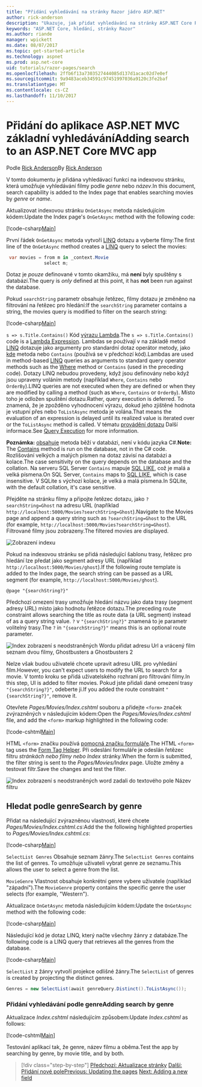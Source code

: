 ```yaml
---
title: "Přidání vyhledávání na stránky Razor jádro ASP.NET"
author: rick-anderson
description: "Ukazuje, jak přidat vyhledávání na stránky ASP.NET Core Razor"
keywords: "ASP.NET Core, hledání, stránky Razor"
ms.author: riande
manager: wpickett
ms.date: 08/07/2017
ms.topic: get-started-article
ms.technology: aspnet
ms.prod: asp.net-core
uid: tutorials/razor-pages/search
ms.openlocfilehash: 2ffb6f13a7303527444085d137d1acac02d7e0ef
ms.sourcegitcommit: 9a9483aceb34591c97451997036a9120c3fe2baf
ms.translationtype: MT
ms.contentlocale: cs-CZ
ms.lasthandoff: 11/10/2017
---
```

# <a name="adding-search-to-an-aspnet-core-mvc-app"></a><span data-ttu-id="0e311-104">Přidání do aplikace ASP.NET MVC základní vyhledávání</span><span class="sxs-lookup"><span data-stu-id="0e311-104">Adding search to an ASP.NET Core MVC app</span></span>

<span data-ttu-id="0e311-105">Podle [Rick Anderson](https://twitter.com/RickAndMSFT)</span><span class="sxs-lookup"><span data-stu-id="0e311-105">By [Rick Anderson](https://twitter.com/RickAndMSFT)</span></span>

<span data-ttu-id="0e311-106">V tomto dokumentu je přidána vyhledávací funkci na indexovou stránku, která umožňuje vyhledávání filmy podle *genre* nebo *název*.</span><span class="sxs-lookup"><span data-stu-id="0e311-106">In this document, search capability is added to the Index page that enables searching movies by *genre* or *name*.</span></span>

<span data-ttu-id="0e311-107">Aktualizovat indexovou stránku `OnGetAsync` metoda následujícím kódem:</span><span class="sxs-lookup"><span data-stu-id="0e311-107">Update the Index page's `OnGetAsync` method with the following code:</span></span>

[!code-csharp[Main](razor-pages-start/sample/RazorPagesMovie/Pages/Movies/Index.cshtml.cs?name=snippet_1stSearch)]

<span data-ttu-id="0e311-108">První řádek `OnGetAsync` metoda vytvoří [LINQ](https://docs.microsoft.com/dotnet/csharp/programming-guide/concepts/linq/) dotazu a vyberte filmy:</span><span class="sxs-lookup"><span data-stu-id="0e311-108">The first line of the `OnGetAsync` method creates a [LINQ](https://docs.microsoft.com/dotnet/csharp/programming-guide/concepts/linq/) query to select the movies:</span></span>

```csharp
 var movies = from m in _context.Movie
              select m;
```

<span data-ttu-id="0e311-109">Dotaz je *pouze* definované v tomto okamžiku, má **není** byly spuštěny s databází.</span><span class="sxs-lookup"><span data-stu-id="0e311-109">The query is *only* defined at this point, it has **not** been run against the database.</span></span>

<span data-ttu-id="0e311-110">Pokud `searchString` parametr obsahuje řetězec, filmy dotazu je změněno na filtrování na řetězec pro hledání:</span><span class="sxs-lookup"><span data-stu-id="0e311-110">If the `searchString` parameter contains a string, the movies query is modified to filter on the search string:</span></span>

[!code-csharp[Main](razor-pages-start/sample/RazorPagesMovie/Pages/Movies/Index.cshtml.cs?name=snippet_SearchNull)]

<span data-ttu-id="0e311-111">`s => s.Title.Contains()` Kód [výrazu Lambda](https://docs.microsoft.com/dotnet/csharp/programming-guide/statements-expressions-operators/lambda-expressions).</span><span class="sxs-lookup"><span data-stu-id="0e311-111">The `s => s.Title.Contains()` code is a [Lambda Expression](https://docs.microsoft.com/dotnet/csharp/programming-guide/statements-expressions-operators/lambda-expressions).</span></span> <span data-ttu-id="0e311-112">Lambdas se používají v na základě metod [LINQ](https://docs.microsoft.com/dotnet/csharp/programming-guide/concepts/linq/) dotazuje jako argumenty pro standardní dotaz operátor metody, jako [kde](https://docs.microsoft.com/dotnet/csharp/programming-guide/concepts/linq/query-syntax-and-method-syntax-in-linq) metoda nebo `Contains` (používá se v předchozí kód).</span><span class="sxs-lookup"><span data-stu-id="0e311-112">Lambdas are used in method-based [LINQ](https://docs.microsoft.com/dotnet/csharp/programming-guide/concepts/linq/) queries as arguments to standard query operator methods such as the [Where](https://docs.microsoft.com/dotnet/csharp/programming-guide/concepts/linq/query-syntax-and-method-syntax-in-linq) method or `Contains` (used in the preceding code).</span></span> <span data-ttu-id="0e311-113">Dotazy LINQ nebudou provedeny, když jsou definovány nebo když jsou upraveny voláním metody (například `Where`, `Contains` nebo `OrderBy`).</span><span class="sxs-lookup"><span data-stu-id="0e311-113">LINQ queries are not executed when they are defined or when they are modified by calling a method (such as `Where`, `Contains`  or `OrderBy`).</span></span> <span data-ttu-id="0e311-114">Místo toho je odložen spuštění dotazu.</span><span class="sxs-lookup"><span data-stu-id="0e311-114">Rather, query execution is deferred.</span></span> <span data-ttu-id="0e311-115">To znamená, že je zpožděno vyhodnocení výrazu, dokud jeho zjištěné hodnota je vstupní přes nebo `ToListAsync` metoda je volána.</span><span class="sxs-lookup"><span data-stu-id="0e311-115">That means the evaluation of an expression is delayed until its realized value is iterated over or the `ToListAsync` method is called.</span></span> <span data-ttu-id="0e311-116">V tématu [provádění dotazu](https://docs.microsoft.com/dotnet/framework/data/adonet/ef/language-reference/query-execution) Další informace.</span><span class="sxs-lookup"><span data-stu-id="0e311-116">See [Query Execution](https://docs.microsoft.com/dotnet/framework/data/adonet/ef/language-reference/query-execution) for more information.</span></span>

<span data-ttu-id="0e311-117">**Poznámka:** [obsahuje](https://docs.microsoft.com//dotnet/api/system.data.objects.dataclasses.entitycollection-1.contains) metoda běží v databázi, není v kódu jazyka C#.</span><span class="sxs-lookup"><span data-stu-id="0e311-117">**Note:** The [Contains](https://docs.microsoft.com//dotnet/api/system.data.objects.dataclasses.entitycollection-1.contains) method is run on the database, not in the C# code.</span></span> <span data-ttu-id="0e311-118">Rozlišování velkých a malých písmen na dotaz závisí na databázi a kolace.</span><span class="sxs-lookup"><span data-stu-id="0e311-118">The case sensitivity on the query depends on the database and the collation.</span></span> <span data-ttu-id="0e311-119">Na serveru SQL Server `Contains` mapuje [SQL LIKE](https://docs.microsoft.com/sql/t-sql/language-elements/like-transact-sql), což je malá a velká písmena.</span><span class="sxs-lookup"><span data-stu-id="0e311-119">On SQL Server, `Contains` maps to [SQL LIKE](https://docs.microsoft.com/sql/t-sql/language-elements/like-transact-sql), which is case insensitive.</span></span> <span data-ttu-id="0e311-120">V SQLite s výchozí kolace, je velká a malá písmena.</span><span class="sxs-lookup"><span data-stu-id="0e311-120">In SQLite, with the default collation, it's case sensitive.</span></span>

<span data-ttu-id="0e311-121">Přejděte na stránku filmy a připojte řetězec dotazu, jako `?searchString=Ghost` na adresu URL (například `http://localhost:5000/Movies?searchString=Ghost`).</span><span class="sxs-lookup"><span data-stu-id="0e311-121">Navigate to the Movies page and append a query string such as `?searchString=Ghost` to the URL (for example, `http://localhost:5000/Movies?searchString=Ghost`).</span></span> <span data-ttu-id="0e311-122">Filtrované filmy jsou zobrazeny.</span><span class="sxs-lookup"><span data-stu-id="0e311-122">The filtered movies are displayed.</span></span>

![Zobrazení indexu](search/_static/ghost.png)

<span data-ttu-id="0e311-124">Pokud na indexovou stránku se přidá následující šablonu trasy, řetězec pro hledání lze předat jako segment adresy URL (například `http://localhost:5000/Movies/ghost`).</span><span class="sxs-lookup"><span data-stu-id="0e311-124">If the following route template is added to the Index page, the search string can be passed as a URL segment (for example, `http://localhost:5000/Movies/ghost`).</span></span>

```cshtml
@page "{searchString?}"
```

<span data-ttu-id="0e311-125">Předchozí omezení trasy umožňuje hledání názvu jako data trasy (segment adresy URL) místo jako hodnotu řetězce dotazu.</span><span class="sxs-lookup"><span data-stu-id="0e311-125">The preceding route constraint allows searching the title as route data (a URL segment) instead of as a query string value.</span></span>  <span data-ttu-id="0e311-126">`?` v `"{searchString?}"` znamená to je parametr volitelný trasy.</span><span class="sxs-lookup"><span data-stu-id="0e311-126">The `?` in `"{searchString?}"` means this is an optional route parameter.</span></span>

![Index zobrazení s neodstraněných Wordu přidat adresu Url a vrácený film seznam dvou filmy, Ghostbusters a Ghostbusters 2](search/_static/g2.png)

<span data-ttu-id="0e311-128">Nelze však budou uživatelé chcete upravit adresu URL pro vyhledání film.</span><span class="sxs-lookup"><span data-stu-id="0e311-128">However, you can't expect users to modify the URL to search for a movie.</span></span> <span data-ttu-id="0e311-129">V tomto kroku se přidá uživatelského rozhraní pro filtrování filmy.</span><span class="sxs-lookup"><span data-stu-id="0e311-129">In this step, UI is added to filter movies.</span></span> <span data-ttu-id="0e311-130">Pokud jste přidali dané omezení trasy `"{searchString?}"`, odeberte ji.</span><span class="sxs-lookup"><span data-stu-id="0e311-130">If you added the route constraint `"{searchString?}"`, remove it.</span></span>

<span data-ttu-id="0e311-131">Otevřete *Pages/Movies/Index.cshtml* souboru a přidejte `<form>` značek zvýrazněných v následujícím kódem:</span><span class="sxs-lookup"><span data-stu-id="0e311-131">Open the *Pages/Movies/Index.cshtml* file, and add the `<form>` markup highlighted in the following code:</span></span>

[!code-cshtml[Main](razor-pages-start/sample/RazorPagesMovie/Pages/Movies/Index2.cshtml?highlight=14-19&range=1-22)]

<span data-ttu-id="0e311-132">HTML `<form>` značku používá [pomocná značku formuláře](xref:mvc/views/working-with-forms#the-form-tag-helper).</span><span class="sxs-lookup"><span data-stu-id="0e311-132">The HTML `<form>` tag uses the [Form Tag Helper](xref:mvc/views/working-with-forms#the-form-tag-helper).</span></span> <span data-ttu-id="0e311-133">Při odeslání formuláře je odeslán řetězec filtru *stránkách nebo filmy nebo Index* stránky.</span><span class="sxs-lookup"><span data-stu-id="0e311-133">When the form is submitted, the filter string is sent to the *Pages/Movies/Index* page.</span></span> <span data-ttu-id="0e311-134">Uložte změny a testovat filtr.</span><span class="sxs-lookup"><span data-stu-id="0e311-134">Save the changes and test the filter.</span></span>

![Index zobrazení s neodstraněných word zadali do textového pole Název filtru](search/_static/filter.png)

## <a name="search-by-genre"></a><span data-ttu-id="0e311-136">Hledat podle genre</span><span class="sxs-lookup"><span data-stu-id="0e311-136">Search by genre</span></span>

<span data-ttu-id="0e311-137">Přidat na následující zvýrazněnou vlastnosti, které chcete *Pages/Movies/Index.cshtml.cs*:</span><span class="sxs-lookup"><span data-stu-id="0e311-137">Add the the following highlighted properties to *Pages/Movies/Index.cshtml.cs*:</span></span>

[!code-csharp[Main](razor-pages-start/sample/RazorPagesMovie/Pages/Movies/Index.cshtml.cs?name=snippet_newProps&highlight=11-)]

<span data-ttu-id="0e311-138">`SelectList Genres` Obsahuje seznam žánry.</span><span class="sxs-lookup"><span data-stu-id="0e311-138">The `SelectList Genres` contains the list of genres.</span></span> <span data-ttu-id="0e311-139">To umožňuje uživateli vybrat genre ze seznamu.</span><span class="sxs-lookup"><span data-stu-id="0e311-139">This allows the user to select a genre from the list.</span></span>

<span data-ttu-id="0e311-140">`MovieGenre` Vlastnost obsahuje konkrétní genre vybere uživatele (například "západní").</span><span class="sxs-lookup"><span data-stu-id="0e311-140">The `MovieGenre` property contains the specific genre the user selects (for example, "Western").</span></span>

<span data-ttu-id="0e311-141">Aktualizace `OnGetAsync` metoda následujícím kódem:</span><span class="sxs-lookup"><span data-stu-id="0e311-141">Update the `OnGetAsync` method with the following code:</span></span>

[!code-csharp[Main](razor-pages-start/sample/RazorPagesMovie/Pages/Movies/Index.cshtml.cs?name=snippet_SearchGenre)]

<span data-ttu-id="0e311-142">Následující kód je dotaz LINQ, který načte všechny žánry z databáze.</span><span class="sxs-lookup"><span data-stu-id="0e311-142">The following code is a LINQ query that retrieves all the genres from the database.</span></span>

[!code-csharp[Main](razor-pages-start/sample/RazorPagesMovie/Pages/Movies/Index.cshtml.cs?name=snippet_LINQ)]

<span data-ttu-id="0e311-143">`SelectList` z žánry vytvoří projekce odlišné žánry.</span><span class="sxs-lookup"><span data-stu-id="0e311-143">The `SelectList` of genres is created by projecting the distinct genres.</span></span>

<!-- BUG in OPS
Tag snippet_selectlist's start line '75' should be less than end line '29' when resolving "[!code-csharp[Main](razor-pages-start/sample/RazorPagesMovie/Pages/Movies/Index.cshtml.cs?name=snippet_SelectList)]"

There is no start line.

[!code-csharp[Main](razor-pages-start/sample/RazorPagesMovie/Pages/Movies/Index.cshtml.cs?name=snippet_SelectList)]
-->

```csharp
Genres = new SelectList(await genreQuery.Distinct().ToListAsync());
```

### <a name="adding-search-by-genre"></a><span data-ttu-id="0e311-144">Přidání vyhledávání podle genre</span><span class="sxs-lookup"><span data-stu-id="0e311-144">Adding search by genre</span></span>

<span data-ttu-id="0e311-145">Aktualizace *Index.cshtml* následujícím způsobem:</span><span class="sxs-lookup"><span data-stu-id="0e311-145">Update *Index.cshtml* as follows:</span></span>

[!code-cshtml[Main](razor-pages-start/sample/RazorPagesMovie/Pages/Movies/IndexFormGenreNoRating.cshtml?highlight=16-18&range=1-26)]

<span data-ttu-id="0e311-146">Testování aplikací tak, že genre, název filmu a oběma.</span><span class="sxs-lookup"><span data-stu-id="0e311-146">Test the app by searching by genre, by movie title, and by both.</span></span>

>[!div class="step-by-step"]
<span data-ttu-id="0e311-147">[Předchozí: Aktualizace stránky](xref:tutorials/razor-pages/da1)
[Další: Přidání nové pole](xref:tutorials/razor-pages/new-field)</span><span class="sxs-lookup"><span data-stu-id="0e311-147">[Previous: Updating the pages](xref:tutorials/razor-pages/da1)
[Next: Adding a new field](xref:tutorials/razor-pages/new-field)</span></span>
